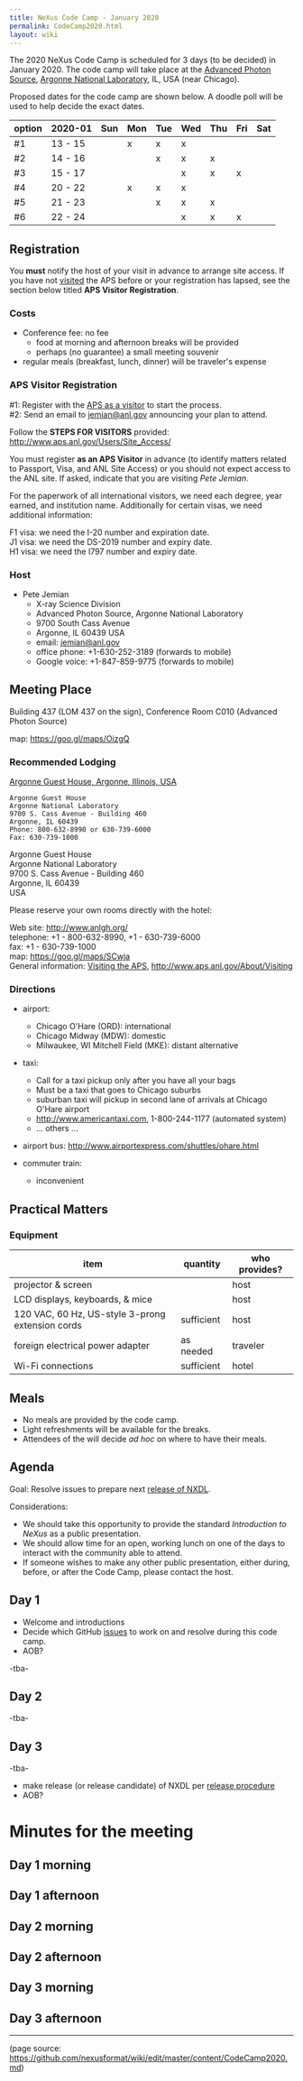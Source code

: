 ```yaml
---
title: NeXus Code Camp - January 2020
permalink: CodeCamp2020.html
layout: wiki
---
```


The 2020 NeXus Code Camp is scheduled for 3 days (to be decided) in January 2020. 
The code camp will take place at the [Advanced Photon Source](https://www.aps.anl.gov), 
[Argonne National Laboratory](https://www.anl.gov), IL, USA (near Chicago).  

Proposed dates for the code camp are shown below.
A doodle poll will be used to help decide the exact dates.

| option | 2020-01 | Sun | Mon | Tue | Wed | Thu | Fri | Sat |
| --- | --- | --- | --- | --- | --- | --- | --- | --- |
| #1 | 13 - 15 | | x | x | x | | | |
| #2 | 14 - 16 | | | x | x | x | | |
| #3 | 15 - 17 | | | | x | x | x | |
| #4 | 20 - 22 | | x | x | x | | | |
| #5 | 21 - 23 | | | x | x | x | | |
| #6 | 22 - 24 | | | | x | x | x | |

Registration
------------

You **must** notify the host of your visit in advance to arrange site access. 
If you have not [visited](http://www.aps.anl.gov/About/Visiting) 
the APS before or your registration has lapsed,
see the section below titled **APS Visitor Registration**.

### Costs

-   Conference fee: no fee
    -   food at morning and afternoon breaks will be provided
    -   perhaps (no guarantee) a small meeting souvenir
-   regular meals (breakfast, lunch, dinner) will be traveler's expense

### APS Visitor Registration

#1: Register with the [APS as a visitor](<http://www.aps.anl.gov/Users/Site_Access/>) to start the process.  
#2: Send an email to jemian@anl.gov announcing your plan to attend.  

Follow the <b>STEPS FOR VISITORS</b> provided:
<http://www.aps.anl.gov/Users/Site_Access/>

You must register <b>as an APS Visitor</b> in advance (to identify
matters related to Passport, Visa, and ANL Site Access) or you should
not expect access to the ANL site. If asked, indicate that you are
visiting *Pete Jemian*.

For the paperwork of all international visitors, we need each degree,
year earned, and institution name. Additionally for certain visas, we
need additional information:

F1 visa: we need the I-20 number and expiration date.  
J1 visa: we need the DS-2019 number and expiry date.  
H1 visa: we need the I797 number and expiry date.  

### Host

-   Pete Jemian
    -   X-ray Science Division
    -   Advanced Photon Source, Argonne National Laboratory
    -   9700 South Cass Avenue
    -   Argonne, IL 60439  USA
    -   email: jemian@anl.gov
    -   office phone: +1-630-252-3189 (forwards to mobile)
    -   Google voice: +1-847-859-9775 (forwards to mobile)


Meeting Place
-------------

Building 437 (LOM 437 on the sign), Conference Room C010 (Advanced Photon Source)

map: https://goo.gl/maps/OizgQ


### Recommended Lodging

[Argonne Guest House, Argonne, Illinois, USA](https://www.anlgh.org/)

    Argonne Guest House
    Argonne National Laboratory
    9700 S. Cass Avenue - Building 460
    Argonne, IL 60439
    Phone: 800-632-8990 or 630-739-6000
    Fax: 630-739-1000

Argonne Guest House  
Argonne National Laboratory  
9700 S. Cass Avenue - Building 460  
Argonne, IL 60439  
USA

Please reserve your own rooms directly with the hotel:

Web site: <http://www.anlgh.org/>  
telephone: +1 - 800-632-8990, +1 - 630-739-6000  
fax: +1 - 630-739-1000  
map: <https://goo.gl/maps/SCwja>  
General information: [Visiting the APS](http://www.aps.anl.gov/About/Visiting/), <http://www.aps.anl.gov/About/Visiting>  

### Directions

-   airport:
    -   Chicago O'Hare (ORD): international
    -   Chicago Midway (MDW): domestic
    -   Milwaukee, WI Mitchell Field (MKE): distant alternative

-   taxi:
    -   Call for a taxi pickup only after you have all your bags
    -   Must be a taxi that goes to Chicago suburbs
    -   suburban taxi will pickup in second lane of arrivals at Chicago
        O'Hare airport
    -   <http://www.americantaxi.com>, 1-800-244-1177 (automated system)
    -   ... others ...
-   airport bus: <http://www.airportexpress.com/shuttles/ohare.html>
-   commuter train:
    -   inconvenient

Practical Matters
-----------------

### Equipment

| item                                             | quantity   | who provides? |
|--------------------------------------------------|------------|---------------|
| projector & screen                               |            | host          |
| LCD displays, keyboards, & mice                  |            | host          |
| 120 VAC, 60 Hz, US-style 3-prong extension cords | sufficient | host          |
| foreign electrical power adapter                 | as needed  | traveler      |
| Wi-Fi connections                                | sufficient | hotel         |

Meals
------

- No meals are provided by the code camp.
- Light refreshments will be available for the breaks.
- Attendees of the will decide *ad hoc* on where to have their meals.

Agenda
------

Goal:  Resolve issues to prepare next [release of NXDL](https://github.com/nexusformat/definitions/milestone/8).

Considerations:

* We should take this opportunity to provide the standard *Introduction to NeXus* as a public presentation.
* We should allow time for an open, working lunch on one of the days to interact with the community able to attend.
* If someone wishes to make any other public presentation, either during, before, or after the Code Camp, please contact the host.

## Day 1

- Welcome and introductions
- Decide which GitHub [issues](https://github.com/nexusformat/definitions/issues)
  to work on and resolve during this code camp.
- AOB?

-tba-

## Day 2

-tba-


## Day 3

-tba-

- make release (or release candidate) of NXDL per [release procedure](https://github.com/nexusformat/definitions/wiki/Release-Procedure)
- AOB?


Minutes for the meeting
=======================

## Day 1 morning

## Day 1 afternoon

## Day 2 morning

## Day 2 afternoon

## Day 3 morning

## Day 3 afternoon

-----------------------

(page source: https://github.com/nexusformat/wiki/edit/master/content/CodeCamp2020.md)
